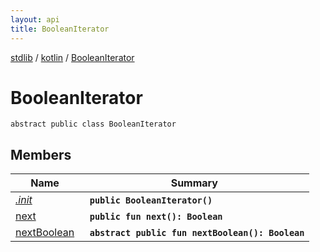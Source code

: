 ```yaml
---
layout: api
title: BooleanIterator
---
```

[stdlib](../../index.md) / [kotlin](../index.md) / [BooleanIterator](index.md)

# BooleanIterator

```
abstract public class BooleanIterator
```

## Members

| Name | Summary |
|------|---------|
|[*.init*](_init_.md)|&nbsp;&nbsp;**`public BooleanIterator()`**<br>|
|[next](next.md)|&nbsp;&nbsp;**`public fun next(): Boolean`**<br>|
|[nextBoolean](nextBoolean.md)|&nbsp;&nbsp;**`abstract public fun nextBoolean(): Boolean`**<br>|
